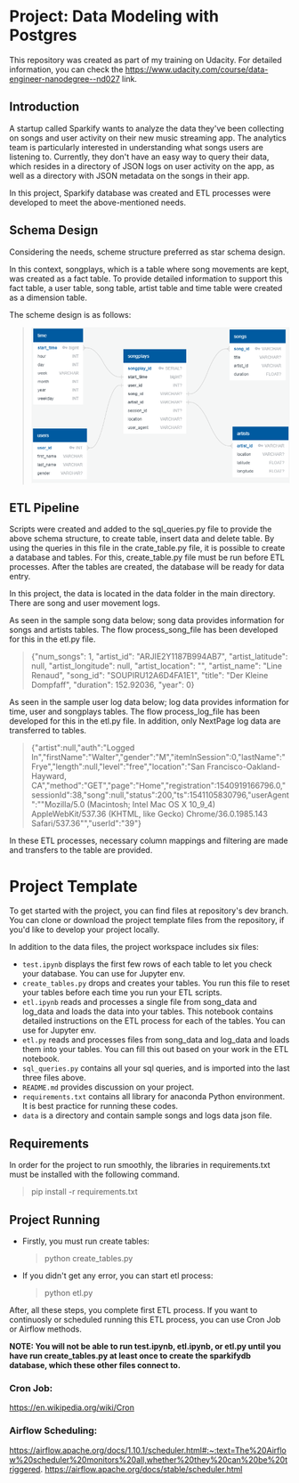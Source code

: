 # Project: Data Modeling with Postgres
This repository was created as part of my training on Udacity. For detailed information, you can check the https://www.udacity.com/course/data-engineer-nanodegree--nd027 link.

## Introduction
A startup called Sparkify wants to analyze the data they've been collecting on songs and user activity on their new music streaming app. The analytics team is particularly interested in understanding what songs users are listening to. Currently, they don't have an easy way to query their data, which resides in a directory of JSON logs on user activity on the app, as well as a directory with JSON metadata on the songs in their app.

In this project, Sparkify database was created and ETL processes were developed to meet the above-mentioned needs.


## Schema Design
Considering the needs, scheme structure preferred as star schema design. 

In this context, songplays, which is a table where song movements are kept, was created as a fact table. To provide detailed information to support this fact table, a user table, song table, artist table and time table were created as a dimension table.

The scheme design is as follows:
  > ![deneme](Schema.PNG)


## ETL Pipeline
Scripts were created and added to the sql_queries.py file to provide the above schema structure, to create table, insert data and delete table.
By using the queries in this file in the crate_table.py file, it is possible to create a database and tables. For this, create_table.py file must be run before ETL processes. 
After the tables are created, the database will be ready for data entry. 

In this project, the data is located in the data folder in the main directory. There are song and user movement logs.

As seen in the sample song data below; song data provides information for songs and artists tables. The flow process_song_file has been developed for this in the etl.py file.

  > {"num_songs": 1, "artist_id": "ARJIE2Y1187B994AB7", "artist_latitude": null, "artist_longitude": null, "artist_location": "", "artist_name": "Line Renaud", "song_id": "SOUPIRU12A6D4FA1E1", "title": "Der Kleine Dompfaff", "duration": 152.92036, "year": 0}



As seen in the sample user log data below; log data provides information for time, user and songplays tables. The flow process_log_file has been developed for this in the etl.py file. In addition, only NextPage log data are transferred to tables.
  > {"artist":null,"auth":"Logged In","firstName":"Walter","gender":"M","itemInSession":0,"lastName":"Frye","length":null,"level":"free","location":"San Francisco-Oakland-Hayward, CA","method":"GET","page":"Home","registration":1540919166796.0,"sessionId":38,"song":null,"status":200,"ts":1541105830796,"userAgent":"\"Mozilla\/5.0 (Macintosh; Intel Mac OS X 10_9_4) AppleWebKit\/537.36 (KHTML, like Gecko) Chrome\/36.0.1985.143 Safari\/537.36\"","userId":"39"}


In these ETL processes, necessary column mappings and filtering are made and transfers to the table are provided. 


# Project Template
To get started with the project, you can find files at repository's dev branch. You can clone or download the project template files from the repository, if you'd like to develop your project locally.

In addition to the data files, the project workspace includes six files:
  * `test.ipynb` displays the first few rows of each table to let you check your database. You can use for Jupyter env.
  * `create_tables.py` drops and creates your tables. You run this file to reset your tables before each time you run your ETL scripts.
  * `etl.ipynb` reads and processes a single file from song_data and log_data and loads the data into your tables. This notebook contains detailed instructions on the ETL process for each of the tables. You can use for Jupyter env.
  * `etl.py` reads and processes files from song_data and log_data and loads them into your tables. You can fill this out based on your work in the ETL notebook.
  * `sql_queries.py` contains all your sql queries, and is imported into the last three files above.
  * `README.md` provides discussion on your project.
  * `requirements.txt` contains all library for anaconda Python environment. It is best practice for running these codes.
  * `data` is a directory and contain sample songs and logs data json file.

## Requirements
In order for the project to run smoothly, the libraries in requirements.txt must be installed with the following command.
  > pip install -r requirements.txt
  
## Project Running
* Firstly, you must run create tables:
  > python create_tables.py

* If you didn't get any error, you can start etl process:
  > python etl.py

After, all these steps, you complete first ETL process. If you want to continuosly or scheduled running this ETL process, you can use Cron Job or Airflow methods. 

**NOTE: You will not be able to run test.ipynb, etl.ipynb, or etl.py until you have run create_tables.py at least once to create the sparkifydb database, which these other files connect to.**


### Cron Job:
https://en.wikipedia.org/wiki/Cron

### Airflow Scheduling:
https://airflow.apache.org/docs/1.10.1/scheduler.html#:~:text=The%20Airflow%20scheduler%20monitors%20all,whether%20they%20can%20be%20triggered.
https://airflow.apache.org/docs/stable/scheduler.html

 

